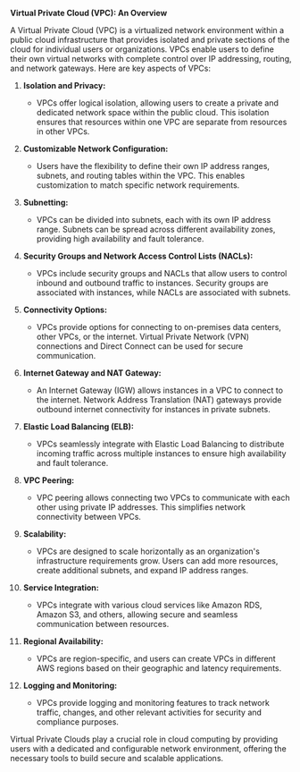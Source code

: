 **Virtual Private Cloud (VPC): An Overview**

A Virtual Private Cloud (VPC) is a virtualized network environment within a public cloud infrastructure that provides isolated and private sections of the cloud for individual users or organizations. VPCs enable users to define their own virtual networks with complete control over IP addressing, routing, and network gateways. Here are key aspects of VPCs:

1. **Isolation and Privacy:**
   - VPCs offer logical isolation, allowing users to create a private and dedicated network space within the public cloud. This isolation ensures that resources within one VPC are separate from resources in other VPCs.

2. **Customizable Network Configuration:**
   - Users have the flexibility to define their own IP address ranges, subnets, and routing tables within the VPC. This enables customization to match specific network requirements.

3. **Subnetting:**
   - VPCs can be divided into subnets, each with its own IP address range. Subnets can be spread across different availability zones, providing high availability and fault tolerance.

4. **Security Groups and Network Access Control Lists (NACLs):**
   - VPCs include security groups and NACLs that allow users to control inbound and outbound traffic to instances. Security groups are associated with instances, while NACLs are associated with subnets.

5. **Connectivity Options:**
   - VPCs provide options for connecting to on-premises data centers, other VPCs, or the internet. Virtual Private Network (VPN) connections and Direct Connect can be used for secure communication.

6. **Internet Gateway and NAT Gateway:**
   - An Internet Gateway (IGW) allows instances in a VPC to connect to the internet. Network Address Translation (NAT) gateways provide outbound internet connectivity for instances in private subnets.

7. **Elastic Load Balancing (ELB):**
   - VPCs seamlessly integrate with Elastic Load Balancing to distribute incoming traffic across multiple instances to ensure high availability and fault tolerance.

8. **VPC Peering:**
   - VPC peering allows connecting two VPCs to communicate with each other using private IP addresses. This simplifies network connectivity between VPCs.

9. **Scalability:**
   - VPCs are designed to scale horizontally as an organization's infrastructure requirements grow. Users can add more resources, create additional subnets, and expand IP address ranges.

10. **Service Integration:**
    - VPCs integrate with various cloud services like Amazon RDS, Amazon S3, and others, allowing secure and seamless communication between resources.

11. **Regional Availability:**
    - VPCs are region-specific, and users can create VPCs in different AWS regions based on their geographic and latency requirements.

12. **Logging and Monitoring:**
    - VPCs provide logging and monitoring features to track network traffic, changes, and other relevant activities for security and compliance purposes.

Virtual Private Clouds play a crucial role in cloud computing by providing users with a dedicated and configurable network environment, offering the necessary tools to build secure and scalable applications.
